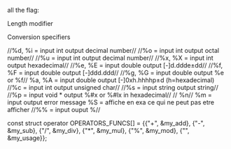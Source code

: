 all the flag:

Length modifier



Conversion specifiers

//%d, %i  =   input   int     output  decimal number//
//%o      =   input   int     output  octal number//
//%u      =   input   int     output  decimal number//
//%x, %X  =   input   int     output  hexadecimal//
//%e, %E  =   input   double  output  [-]d.ddde±dd//
//%f, %F  =   input   double  output  [-]ddd.ddd//
//%g, %G  =   input   double  output  %e or %f//
%a, %A  =   input   double  output  [-]0xh.hhhhp±d (h=hexadecimal)
//%c      =   input   int     output  unsigned char//
//%s      =   input   string  output  string//
//%p      =   input   void *  output  %#x or %#lx in hexadecimal//
// %n// 
%m      =   input           output  error message
%S      = affiche en exa ce qui ne peut pas etre afficher
//%%      =   input           ouput   %//


const struct operator OPERATORS_FUNCS[] = {{"+", &my_add}, {"-", &my_sub}, {"/", &my_div}, {"*", &my_mul}, {"%", &my_mod}, {"", &my_usage}};

